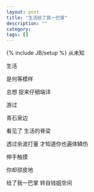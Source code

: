 ```yaml
---
layout: post
title: "生活给了我一巴掌"
description: ""
category:
tags: []
---
```

{% include JB/setup %}
从未知

生活

是何等模样

总想  捉来仔细端详

游过

青石泉边

看见了  生活的脊梁

透过余波打量  才知道你也遍体鳞伤

伸手触摸

你却顽皮地

给了我一巴掌
														转自钱姐空间
